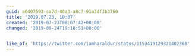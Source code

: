 ```yaml
---
guid: a6407593-ca7d-40a3-a8c7-91a3df3b3760
title: '2019.07.23, 10:07'
created: '2019-07-23T08:07:42+00:00'
changed: '2019-09-24T19:18:51+00:00'


like_of: 'https://twitter.com/iamharaldur/status/1153419129321402368'
---
```


